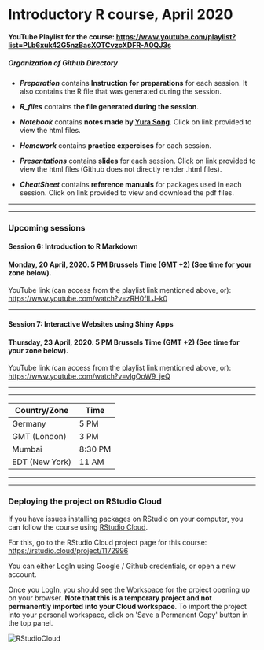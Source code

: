 # Introductory R course, April 2020

#### YouTube Playlist for the course: https://www.youtube.com/playlist?list=PLb6xuk42G5nzBasXOTCvzcXDFR-A0QJ3s

##### Organization of Github Directory

- ***Preparation*** contains **Instruction for preparations** for each session. It also contains the R file that was generated during the session.

- ***R_files*** contains **the file generated during the session**.

- ***Notebook*** contains **notes made by [Yura Song](https://github.com/yurasong)**. Click on link provided to view the html files.

- ***Homework*** contains **practice expercises** for each session.

- ***Presentations*** contains **slides** for each session. Click on link provided to view the html files (Github does not directly render .html files).

- ***CheatSheet*** contains **reference manuals** for packages used in each session. Click on link provided to view and download the pdf files.

***
***
### Upcoming sessions

#### Session 6: Introduction to R Markdown
#### Monday, 20 April, 2020. 5 PM Brussels Time (GMT +2) (**See time for your zone below**).
YouTube link (can access from the playlist link mentioned above, or): https://www.youtube.com/watch?v=zRH0fILJ-k0
***
#### Session 7: Interactive Websites using Shiny Apps
#### Thursday, 23 April, 2020. 5 PM Brussels Time (GMT +2) (**See time for your zone below**).
YouTube link (can access from the playlist link mentioned above, or): https://www.youtube.com/watch?v=vlgOoW9_jeQ
***
***
Country/Zone | Time
--------|------
Germany | 5 PM
GMT (London) | 3 PM
Mumbai | 8:30 PM
EDT (New York) | 11 AM
***
***
### Deploying the project on RStudio Cloud

If you have issues installing packages on RStudio on your computer, you can follow the course using [RStudio Cloud](https://rstudio.cloud/).

For this, go to the RStudio Cloud project page for this course: <https://rstudio.cloud/project/1172996> 

You can either LogIn using Google / Github credentials, or open a new account. 

Once you LogIn, you should see the Workspace for the project opening up on your browser. **Note that this is a temporary project and not permanently imported into your Cloud workspace**. To import the project into your personal workspace, click on 'Save a Permanent Copy' button in the top panel. 

![RStudioCloud](https://github.com/sumeetpalsingh/R_course/blob/master/images/RStudioCloud.png)
